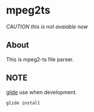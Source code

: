 mpeg2ts
===========

*CAUTION this is not avaiable now*

## About
This is mpeg2-ts file parser.

## NOTE
[glide](https://github.com/Masterminds/glide) use when development.

```
glide install
```
